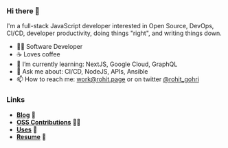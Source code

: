 ### Hi there 👋

I'm a full-stack JavaScript developer interested in Open Source, DevOps, CI/CD, developer productivity, doing things "right", and writing things down.

- 👨‍💻 Software Developer
- ☕ Loves coffee
- 🌱 I’m currently learning: NextJS, Google Cloud, GraphQL
- 💬 Ask me about: CI/CD, NodeJS, APIs, Ansible
- 📫 How to reach me: [work@rohit.page](mailto:work@rohit.page) or on twitter [@rohit_gohri](https://twitter.com/rohit_gohri)

### Links

- [**Blog**](https://rohit.page/?utm_source=github&utm_medium=profile_readme&utm_campaign=hf) 📝
- [**OSS Contributions**](https://rohit.page/contributions/?utm_source=github&utm_medium=profile_readme&utm_campaign=hf) 👨‍💻
- [**Uses**](https://rohit.page/uses?utm_source=github&utm_medium=profile_readme&utm_campaign=hf) 🧰
- [**Resume**](https://rohit.page/resume?utm_source=github&utm_medium=profile_readme&utm_campaign=hf) 📄

